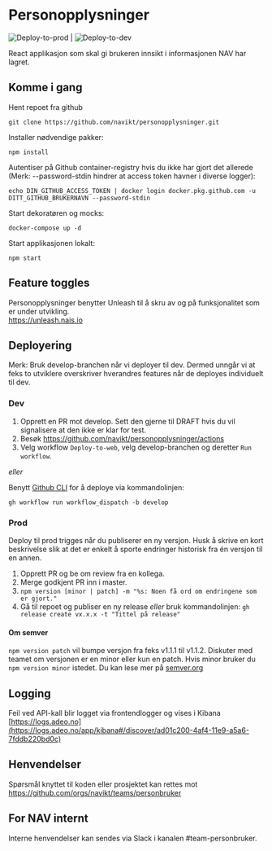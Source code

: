 # Personopplysninger

![Deploy-to-prod](https://github.com/navikt/personopplysninger/workflows/Deploy-to-prod/badge.svg) | ![Deploy-to-dev](https://github.com/navikt/personopplysninger/workflows/Deploy-to-dev/badge.svg)

React applikasjon som skal gi brukeren innsikt i informasjonen NAV har lagret.

## Komme i gang

Hent repoet fra github

`git clone https://github.com/navikt/personopplysninger.git`

Installer nødvendige pakker:

`npm install`

Autentiser på Github container-registry hvis du ikke har gjort det allerede
(Merk: --password-stdin hindrer at access token havner i diverse logger):

`echo DIN_GITHUB_ACCESS_TOKEN | docker login docker.pkg.github.com -u DITT_GITHUB_BRUKERNAVN --password-stdin`

Start dekoratøren og mocks:

`docker-compose up -d`

Start applikasjonen lokalt:

`npm start`

## Feature toggles

Personopplysninger benytter Unleash til å skru av og på funksjonalitet som er under utvikling.<br>
https://unleash.nais.io

## Deployering

Merk: Bruk develop-branchen når vi deployer til dev. Dermed unngår vi at feks to utviklere overskriver hverandres features når de deployes individuelt til dev.

### Dev

1. Opprett en PR mot develop. Sett den gjerne til DRAFT hvis du vil signalisere at den ikke er klar for test.
2. Besøk https://github.com/navikt/personopplysninger/actions
3. Velg workflow `Deploy-to-web`, velg develop-branchen og deretter `Run workflow`.

_eller_

Benytt [Github CLI](https://cli.github.com/) for å deploye via kommandolinjen:

`gh workflow run workflow_dispatch -b develop`

### Prod

Deploy til prod trigges når du publiserer en ny versjon. Husk å skrive en kort beskrivelse slik at det er enkelt å sporte endringer historisk fra én versjon til en annen.

1. Opprett PR og be om review fra en kollega.
2. Merge godkjent PR inn i master.
3. `npm version [minor | patch] -m "%s: Noen få ord om endringene som er gjort."`
4. Gå til repoet og publiser en ny release _eller_ bruk kommandolinjen: `gh release create vx.x.x -t "Tittel på release"`

#### Om semver

`npm version patch` vil bumpe versjon fra feks v1.1.1 til v1.1.2. Diskuter med teamet om versjonen er en minor eller kun en patch. Hvis minor bruker du `npm version minor` istedet. Du kan lese mer på [semver.org](https://semver.org/)

## Logging

Feil ved API-kall blir logget via frontendlogger og vises i Kibana<br>
[https://logs.adeo.no](https://logs.adeo.no/app/kibana#/discover/ad01c200-4af4-11e9-a5a6-7fddb220bd0c)

## Henvendelser

Spørsmål knyttet til koden eller prosjektet kan rettes mot https://github.com/orgs/navikt/teams/personbruker

## For NAV internt

Interne henvendelser kan sendes via Slack i kanalen #team-personbruker.
